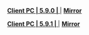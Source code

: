 **[Client PC | 5.9.0 |  ](https://d2wztyirwsuyyo.cloudfront.net/ptpublic/bh3_global/20220808151331_kyXpwQef7l9xjmZW/BH3_v5.9.0_cba771e4ca76.7z)** | **[Mirror](https://hk-bigfile-os-mihayo.akamaized.net/ptpublic/bh3_overseas/20220808150438_pK88WGOf3YZ8V4SI/BH3_v5.9.0_cba771e4ca76.7z)**

**[Client PC | 5.9.1 |  ](https://d2wztyirwsuyyo.cloudfront.net/ptpublic/bh3_global/20220827165126_QspvzBLp5Q9oLNZK/BH3_v5.9.1_7a5666db8182.7z)** | **[Mirror](https://hk-bigfile-os-mihayo.akamaized.net/ptpublic/bh3_overseas/20220827174925_DuVEYXpWEjxVCPl0/BH3_v5.9.1_7a5666db8182.7z)**
